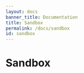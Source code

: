 ```yaml
---
layout: docs
banner_title: Documentation
title: Sandbox
permalink: /docs/sandbox
id: sandbox
---
```


# Sandbox